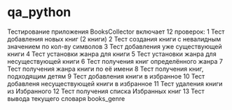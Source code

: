 # qa_python
Тестирование приложения BooksCollector включает 12 проверок:
1 Тест добавления новых книг (2 книги)
2 Тест создания книги с невалидным значением по кол-ву символов
3 Тест добавления уже существующей книги
4 Тест установки жанра для книги
5 Тест установки жанра для несуществующей книги
6 Тест получения книг определённого жанра
7 Тест получения жанра книги по её имени
8 Тест получения книг, подходящим детям
9 Тест добавления книги в избранное
10 Тест добавленя несуществующей книги в избранное
11 Тест удаления книги из Избранного
12 Тест получения списка Избранных книг
13 Тест вывода текущего словаря books_genre